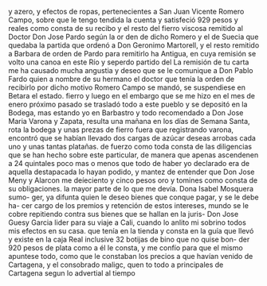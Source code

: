 y azero, y efectos de ropas, pertenecientes a San Juan Vicente
Romero Campo, sobre que le tengo tendida la cuenta y satisfeció 929 pesos y reales como consta de su recibo y el resto del fierro viscosa remitido al Doctor Don Jose Pardo según la or
den de dicho Romero y el de Suecia que quedaba la partida que ordenó a Don Geronimo Martorell, y el resto remitido a Barbara de orden de Pardo para remitirlo ha Antigua, en cuya remisión se volto una canoa en este Río y seperdo partido del
La remisión de tu carta me ha causado mucha angustia y deseo que se le comunique a Don Pablo Fardo quien a nombre de su hermano el doctor que tenía la orden de recibirlo por dicho motivo Romero Campo se mandó, se suspendiese en Betara el estado.
fierro y luego en el embargo que se me hizo en el mes de enero próximo pasado se trasladó todo a este pueblo y se depositó en la Bodega, mas estando yo en Barbastro y todo recomendado a Don Jose Maria Varona y Zapata, resulta una mañana en los días de
Semana Santa, rota la bodega y unas prezas de fierro fuera que registrando varona, encontró que se habían llevado dos cargas de azúcar deseas arrobas cada uno y unas tantas platañas.
de fuerzo como toda consta de las diligencias que se han hecho sobre este particular, de manera que apenas ascendenen a 24 quintales poco mas o menos que todo de haber yo declarado era de aquella destapacada lo hayan podido, y mantez de entender que
Don Jose Meny y Alarcon me deíeciento
y cinco pesos oro y tomines como consta de su obligaciones.
la mayor parte de lo que me devía. Dona Isabel Mosquera sumo- ger, ya difunta quien le deseo bienes que conque pagar, y se le debe ha- cer cargo de los premios y retención de estos intereses, mundo se le cobre repitiendo contra sus bienes que se hallan en la juris-
Don Jose Guesy Garcia lider para su viaje a Cali, cuando lo anlito mi sobrino todos mis efectos en su casa.
que tenía en la tienda y consta en la guía que llevó y existe en la caja Real inclusive 32 botijas de bino que no quise bon- der 920 pesos de plata como a él le consta, y me confío para que el mismo apuntese todo, como que le constaban los precios a
que havían venido de Cartagena, y el consobrado maligc, quen to todo a principales de Cartagena segun lo advertial al tiempo